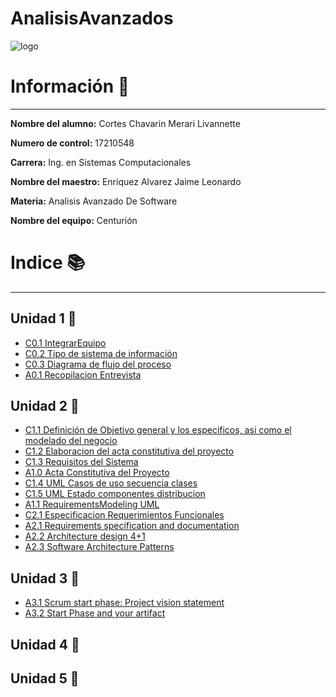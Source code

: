 # AnalisisAvanzados
![logo](https://user-images.githubusercontent.com/79494588/108807736-fea99d80-7559-11eb-9c3e-ee01c1e5d864.png)
# Información :file_folder:
---
 **Nombre del alumno:**  Cortes Chavarin Merari Livannette

 **Numero de control:**  17210548

 **Carrera:**  Ing. en Sistemas Computacionales

 **Nombre del maestro:**  Enriquez Alvarez Jaime Leonardo 

**Materia:**  Analisis Avanzado De Software

**Nombre del equipo:** Centurión 

# Indice :books:
---
## Unidad 1 :blue_book:

- [C0.1 IntegrarEquipo](https://github.com/Merari-Cortes/AnalisisAvanzados/blob/5697c1ac5d95ef4f5f12ec053137d3f80d257eac/docs/C0.1_IntegrarEquiposdeTrabajo_CortesChavarinMerariLivannette.pdf)
- [C0.2  Tipo de sistema de información](https://github.com/Merari-Cortes/AnalisisAvanzados/blob/main/docs/C0.2%20_Tipo_de_sistema_de_informaci%C3%B3n_MerariCortes.md)
- [C0.3 Diagrama de flujo del proceso](https://github.com/Merari-Cortes/AnalisisAvanzados/blob/main/docs/C0.3_Diagrama_de_flujo_del_proceso.md)
- [A0.1 Recopilacion Entrevista](https://github.com/Merari-Cortes/AnalisisAvanzados/blob/main/docs/A0.1_Recopilacion_Entrevista.md)
## Unidad 2 :orange_book:
- [C1.1 Definición de Objetivo general y los especificos, asi como el modelado del negocio](https://github.com/Merari-Cortes/AnalisisAvanzados/blob/main/docs/C1.1_Definici%C3%B3n%20_de_Objetivo_general_y_los_especificos.md)
- [C1.2 Elaboracion del acta constitutiva del proyecto](https://github.com/Merari-Cortes/AnalisisAvanzados/blob/main/docs/C1.2_Elaboracion_del_acta_constitutiva_del_proyecto.md)
- [C1.3 Requisitos del Sistema](https://github.com/Merari-Cortes/AnalisisAvanzados/blob/main/docs/C1.3_Requisitos_del_Sistema.md)
- [A1.0 Acta Constitutiva del Proyecto](https://github.com/Merari-Cortes/AnalisisAvanzados/blob/main/docs/A1.0_Acta_Constitutiva_del_Proyecto.md)
- [C1.4 UML Casos de uso secuencia clases](https://github.com/Merari-Cortes/AnalisisAvanzados/blob/main/docs/C1.4_UML_Casos_de_uso_secuencia_clases.md)
- [C1.5 UML Estado componentes distribucion](https://github.com/Merari-Cortes/AnalisisAvanzados/blob/main/docs/C1.5_UML_Estado_componentes_distribucion.md)
- [A1.1 RequirementsModeling UML](https://github.com/Merari-Cortes/AnalisisAvanzados/blob/main/docs/A1.1_RequirementsModeling_UML.md)
- [C2.1 Especificacion Requerimientos Funcionales](https://github.com/Merari-Cortes/AnalisisAvanzados/blob/main/docs/C2.1_EspecificacionRequerimientos_Funcionales.md)
- [A2.1 Requirements specification and documentation](https://github.com/Merari-Cortes/AnalisisAvanzados/blob/main/docs/A2.1_Requirements_specification_and_documentation.md)
- [A2.2 Architecture design 4+1](https://github.com/Merari-Cortes/AnalisisAvanzados/blob/main/docs/A2.2%20Architecture_design.md)
- [A2.3 Software Architecture Patterns](https://github.com/Merari-Cortes/AnalisisAvanzados/blob/main/docs/A2.3_Software_ArchitecturePatterns.md)

## Unidad 3 :green_book:
- [A3.1 Scrum start phase: Project vision statement](https://github.com/Merari-Cortes/AnalisisAvanzados/blob/main/docs/A3.1_Scrum_start_phase:_Project_visionstatement.md)
- [A3.2 Start Phase and your artifact](https://github.com/Merari-Cortes/AnalisisAvanzados/blob/main/docs/A3.2%20Start%20Phase%20and%20your%20artifact.md)
## Unidad 4 :ledger:
## Unidad 5 :closed_book:
